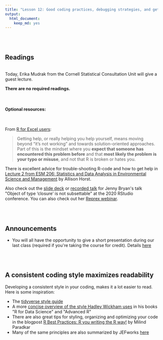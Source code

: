 ```yaml
---
title: "Lesson 12: Good coding practices, debugging strategies, and getting help"
output: 
  html_document:
    keep_md: yes 
---
```




<br>
<br>


## Readings

<br>
Today, Erika Mudrak from the Cornell Statistical Consultation Unit will give a guest lecture.

**There are no required readings.**

<br>

#### Optional resources:

<br>

From [R for Excel users](https://rstudio-conf-2020.github.io/r-for-excel/collaborating.html#getting-help):

> Getting help, or really helping you help yourself, means moving beyond “it’s not working” and towards solution-oriented approaches. Part of this is the mindset where you **expect that someone has encountered this problem before** and that **most likely the problem is your typo or misuse**, and not that R is broken or hates you.

There is excellent advice for trouble-shooting R-code and how to get help in [Lecture 2 from ESM 206: Statistics and Data Analysis in Environmental Science and Management](https://docs.google.com/presentation/d/1u1DdhU_WTv1b-sbQgqVGAE-bA2Nq_Yym8BzcPW4lS3k/edit#slide=id.g619be0f969_0_27) by Allison Horst.

Also check out the [slide deck](https://resources.rstudio.com/rstudio-conf-2020/object-of-type-closure-is-not-subsettable-jenny-bryan) or [recorded talk](https://speakerdeck.com/jennybc/object-of-type-closure-is-not-subsettable?slide=12) for Jenny Bryan's talk "Object of type ‘closure’ is not subsettable" at the 2020 RStudio conference. You can also check out her [Reprex webinar](https://resources.rstudio.com/webinars/help-me-help-you-creating-reproducible-examples-jenny-bryan). 

<br>
<br>

## Announcements

* You will all have the opportunity to give a short presentation during our last class (required if you're taking the course for credit). Details [here](https://github.com/nt246/NTRES-6100-data-science/blob/main/misc/student_presentations.md)

<br>
<br>

## A consistent coding style maximizes readability

Developing a consistent style in your coding, makes it a lot easier to read. Here is some inspiration:

* The [tidyverse style guide](https://style.tidyverse.org/)
* A more [concise overview of the style Hadley Wickham uses](http://adv-r.had.co.nz/Style.html) in his books "R for Data Science" and "Advanced R"
* There are also great tips for styling, organizing and optimizing your code in the blogpost [R Best Practices: R you writing the R way!](https://blog.quantinsti.com/r-best-practices-r-you-writing-the-r-way/?utm_campaign=News&utm_medium=Community&utm_source=DataCamp.com) by Milind Paradkar
* Many of the same principles are also summarized by JEFworks [here](https://jef.works/R-style-guide/)




